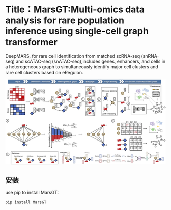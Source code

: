 # Title：MarsGT:Multi-omics data analysis for rare population inference using single-cell graph transformer

DeepMARS, for rare cell identification from matched scRNA-seq (snRNA-seq) and scATAC-seq (snATAC-seq),includes genes, enhancers, and cells in a heterogeneous graph to simultaneously identify major cell clusters and rare cell clusters based on eRegulon.
<p align="center">
  <img src="./images/MarsGT%20Flowchart%201.jpg" alt="MarsGT Flowchart" width="900">
</p>

## 安装

use pip to install MarsGT:

```bash
pip install MarsGT
